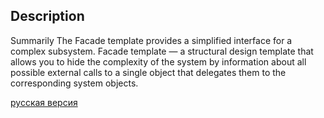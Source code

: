 ## Description

Summarily
The Facade template provides a simplified interface for a complex subsystem.
Facade template — a structural design template that allows you to hide the complexity of the system by
information about all possible external calls to a single object that delegates them to the corresponding system objects.


[русская версия](README-rus.md)

